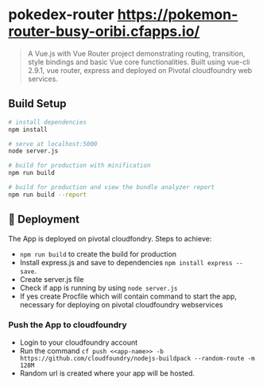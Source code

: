 # pokedex-router https://pokemon-router-busy-oribi.cfapps.io/

> A Vue.js with Vue Router project demonstrating routing, transition, style bindings and basic Vue core functionalities.
> Built using vue-cli 2.9.1, vue router, express and deployed on Pivotal cloudfoundry web services.

## Build Setup

``` bash
# install dependencies
npm install

# serve at localhost:5000
node server.js

# build for production with minification
npm run build

# build for production and view the bundle analyzer report
npm run build --report
```

## :newspaper: Deployment

The App is deployed on pivotal cloudfondry.
Steps to achieve:

* `npm run build` to create the build for production
* Install express.js and save to dependencies `npm install express --save`.
* Create server.js file
* Check if app is running by using `node server.js`
* If yes create Procfile which will contain command to start the app, necessary for deploying on pivotal cloudfoundry webservices

### Push the App to cloudfoundry

* Login to your cloudfoundry account
* Run the command `cf push <<app-name>> -b https://github.com/cloudfoundry/nodejs-buildpack --random-route -m 128M`
* Random url is created where your app will be hosted.
